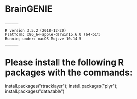 # BrainGENIE

```Developed using
______ 

R version 3.5.2 (2018-12-20)
Platform: x86_64-apple-darwin15.6.0 (64-bit)
Running under: macOS Mojave 10.14.5
______
```

# Please install the following R packages with the commands:
install.packages("rtracklayer");
install.packages("plyr");
install.packages("data.table")
